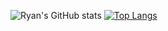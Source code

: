 ![Ryan's GitHub stats](https://github-readme-stats.vercel.app/api?username=rjdny&show_icons=true&theme=radical)
[![Top Langs](https://github-readme-stats.vercel.app/api/top-langs/?username=rjdny&layout=compact&theme=radical)](https://github.com/anuraghazra/github-readme-stats)
